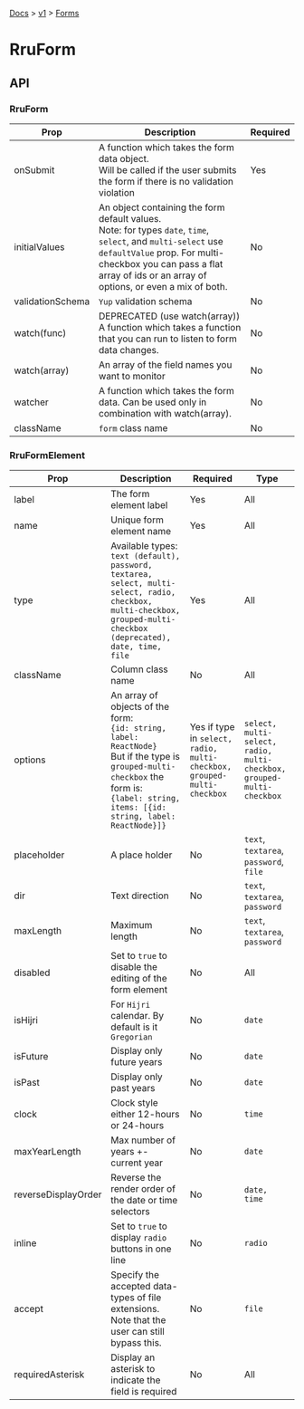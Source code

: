 [Docs](/) > [v1](/docs/v1/get-started) > [Forms](/docs/v1/components/RruForm)

# RruForm

## API

### RruForm

| Prop             | Description                                                                                                                                                                                                                               | Required |
| ---------------- | ----------------------------------------------------------------------------------------------------------------------------------------------------------------------------------------------------------------------------------------- | -------- |
| onSubmit         | A function which takes the form data object.<br>Will be called if the user submits the form if there is no validation violation                                                                                                           | Yes      |
| initialValues    | An object containing the form default values.<br>Note: for types `date`, `time`, `select`, and `multi-select` use `defaultValue` prop. For multi-checkbox you can pass a flat array of ids or an array of options, or even a mix of both. | No       |
| validationSchema | `Yup` validation schema                                                                                                                                                                                                                   | No       |
| watch(func)      | DEPRECATED (use watch(array)) A function which takes a function that you can run to listen to form data changes.                                                                                                                          | No       |
| watch(array)     | An array of the field names you want to monitor                                                                                                                                                                                           | No       |
| watcher          | A function which takes the form data. Can be used only in combination with watch(array).                                                                                                                                                  | No       |
| className        | `form` class name                                                                                                                                                                                                                         | No       |

### RruFormElement

| Prop                | Description                                                                                                                                                                                    | Required                                                               | Type                                                                  |
| ------------------- | ---------------------------------------------------------------------------------------------------------------------------------------------------------------------------------------------- | ---------------------------------------------------------------------- | --------------------------------------------------------------------- |
| label               | The form element label                                                                                                                                                                         | Yes                                                                    | All                                                                   |
| name                | Unique form element name                                                                                                                                                                       | Yes                                                                    | All                                                                   |
| type                | Available types: `text (default), password, textarea, select, multi-select, radio, checkbox, multi-checkbox, grouped-multi-checkbox (deprecated), date, time, file`                            | Yes                                                                    | All                                                                   |
| className           | Column class name                                                                                                                                                                              | No                                                                     | All                                                                   |
| options             | An array of objects of the form:<br>`{id: string, label: ReactNode}`<br>But if the type is `grouped-multi-checkbox` the form is:<br>`{label: string, items: [{id: string, label: ReactNode}]}` | Yes if type in `select, radio, multi-checkbox, grouped-multi-checkbox` | `select, multi-select, radio, multi-checkbox, grouped-multi-checkbox` |
| placeholder         | A place holder                                                                                                                                                                                 | No                                                                     | `text`, `textarea`, `password`, `file`                                |
| dir                 | Text direction                                                                                                                                                                                 | No                                                                     | `text`, `textarea`, `password`                                        |
| maxLength           | Maximum length                                                                                                                                                                                 | No                                                                     | `text`, `textarea`, `password`                                        |
| disabled            | Set to `true` to disable the editing of the form element                                                                                                                                       | No                                                                     | All                                                                   |
| isHijri             | For `Hijri` calendar. By default is it `Gregorian`                                                                                                                                             | No                                                                     | `date`                                                                |
| isFuture            | Display only future years                                                                                                                                                                      | No                                                                     | `date`                                                                |
| isPast              | Display only past years                                                                                                                                                                        | No                                                                     | `date`                                                                |
| clock               | Clock style either 12-hours or 24-hours                                                                                                                                                        | No                                                                     | `time`                                                                |
| maxYearLength       | Max number of years +- current year                                                                                                                                                            | No                                                                     | `date`                                                                |
| reverseDisplayOrder | Reverse the render order of the date or time selectors                                                                                                                                         | No                                                                     | `date, time`                                                          |
| inline              | Set to `true` to display `radio` buttons in one line                                                                                                                                           | No                                                                     | `radio`                                                               |
| accept              | Specify the accepted data-types of file extensions. Note that the user can still bypass this.                                                                                                  | No                                                                     | `file`                                                                |
| requiredAsterisk    | Display an asterisk to indicate the field is required                                                                                                                                          | No                                                                     | All                                                                   |

